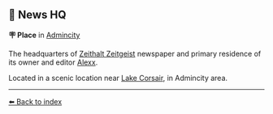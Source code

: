 ## 📰 News HQ

**🪧 Place** in [Admincity](/admincity.html)

The headquarters of [Zeithalt Zeitgeist](/zeithalt_zeitgeist.html) newspaper and primary residence of its owner and editor [Alexx](/alexx.html).

Located in a scenic location near [Lake Corsair](/lake_corsair.html), in Admincity area.


----------
[⬅️ Back to index](/index.md#3820_s)